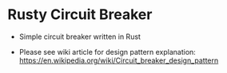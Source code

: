 # Rusty Circuit Breaker

- Simple circuit breaker written in Rust

- Please see wiki article for design pattern explanation: https://en.wikipedia.org/wiki/Circuit_breaker_design_pattern
